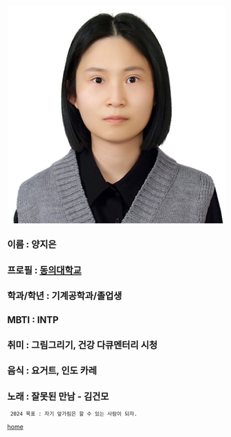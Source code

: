 
![Alt text](<비자 사진 - 복사본.jpg>)

## 이름 : 양지은 

## 프로필 : [동의대학교](https://www.deu.ac.kr/www)

## 학과/학년 : 기계공학과/졸업생  

## MBTI : INTP    

## 취미 : 그림그리기, 건강 다큐멘터리 시청

## 음식 : 요거트, 인도 카레   

## 노래 : 잘못된 만남 - 김건모  
```
 2024 목표 : 자기 앞가림은 할 수 있는 사람이 되자.
```
 
[home](../README.md)



